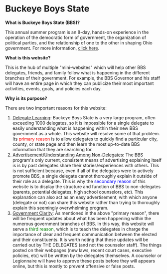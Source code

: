 # Buckeye Boys State

<b>What is Buckeye Boys State (BBS)?</b>
<p>
  This annual summer program is an 8-day, hands-on experience in the operation of the democratic form of government, the organization of political parties, and the relationship of one to the other in shaping Ohio government. For more information, <a href="http://www.ohiobuckeyeboysstate.com/">click here</a>.
 </p>

<b>What is this website?</b>
<p>
  This is the hub of multiple "mini-websites" which will help other BBS delegates, friends, and family follow what is happening in the different branches of their government. For example, the BBS Governor and his staff will have an entire page in which they can publicize their most important activities, events, goals, and policies each day.
</p>

<b>Why is its purpose?</b>
<p>
  There are two important reasons for this website:
  <ol>
    <li>
      <span style='text-decoration:underline'>Delegate Learning</span>: Buckeye Boys State is a very large program, often exceeding 1000 delegates, so it is impossible for a single delegate to easily understanding what is happening within their new BBS government as a whole. This website will resolve some of that problem. Its <span style='color:red'>primary reason</span> is to allow delegates to quickly find a particular city, county, or state page and then learn the most up-to-date BBS information that they are searching for.
    </li>
    <li>
      <span style='text-decoration:underline'>Advertisement/Understanding Among Non-Delegates</span>: The BBS program's only current, consistent means of advertising explaining itself is is by past delegates share their stories/experiences with others. This is not sufficient because, even if all of the delegates were to actively promote BBS, a single delegate cannot thoroughly explain it outside of their role as a delegate. This is why the <span style='color: blue'>secondary reason</span> of this website is to display the structure and function of BBS to non-delegates (parents, potential delegates, high school counselors, etc). This explanation can also act as an easy advertisement, with which anyone (delegate or not) can share this website rather than trying to thoroughly explain this seemingly overwhelming program.
    </li>
    <li>
      <span style='text-decoration:underline'>Government Clarity</span>: As mentioned in the above "primary reason", there will be frequent updates about what has been happening within the numerous government branches of BBS. In this way, this website will serve a <span style='color:green'>third reason</span>, which is to teach the delegates in charge the importance of clear and frequent communication between the elected and their constituents. It is worth noting that these updates will be carried out by THE DELEGATES (and not the counselor staff). The things posted on their webpages (new laws, recent court cases, executive policies, etc) will be written by the delegates themselves. A counselor or Legionnaire will have to approve these posts before they will appears online, but this is mostly to prevent offensive or false posts.
    </li>
  </ol>
</p>
